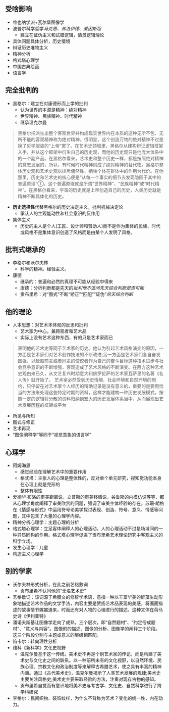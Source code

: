 ## 受啥影响
- 维也纳学派+瓦尔堡图像学
- 波普尔科学哲学*马克思、弗洛伊德、爱因斯坦*
  - 建立在证伪主义和试错逻辑，情景逻辑理论
- 具体问题具体分析，历史情境
- 辩证历史唯物主义
- 精神分析
- 格式塔心理学
- 中国古典绘画
- 语言学
## 完全批判的
- 黑格尔：建立在对康德形而上学的批判
  - 认为世界的本源是精神：绝对精神
  - 世界精神、民族精神、时代精神
  - 继承温克尔曼
> 黑格尔把派生出整个客观世界并构成现实世界内在本质的这种无所不包、无所不能的客观精神称为绝对精神。很明显，这个创造万物的绝对精神不过是换了哲学服装的“上帝”罢了。在艺术史领域里，黑格尔从建构辩证逻辑框架入手，并从这个框架中衍生自己的历史观，而他的历史观只是他庞大体系中的一个副产品。在黑格尔看来，艺术史和整个历史一样，都是按照绝对精神的意志发展的，所以，有时候时代精神则成了绝对精神的替代物。黑格尔整体历史观和艺术史观以排斥偶然性、牺牲个体在群体中的作用为代价。在他那里，历史和艺术史的核心便是“从每一个事实的细节去发现隐匿于其中的普遍原理"①。这个普遍原理就是所谓“世界精神”、“民族精神”或“时代精神”。在黑格尔看来，宇宙的历史就是上帝创造自己的历史，人类历史就是精神不断具体化的历史。 
- **历史选择性**代替黑格尔的历史决定主义，批判机械决定论
  - 承认人的主观能动性和社会意识的反作用
- 集体主义
  - 历史的主人是个人(工匠、设计师和赞助人)而不是作为集体的民族、时代或风格不是集体意识创造了风格而是由某个人发明了风格。
## 批判式继承的
- 李格尔和沃尔夫林
  - 科学的精神。经验主义。
- 康德
  - 继承的：普遍和必然的真理不可能从经验中得来
  - 康德：分析判断都是先天的*批判他不追问先天综合判断是否可能*
  - 贡布里希：对“图式”不断“矫正”“匹配”“证伪”*后天综合判断*
## 他的理论
- 人本思想：对艺术本体观的反思和批判
  - 艺术家为中心，兼顾观者和艺术品
  - 实际上没有艺术这种东西，有的只是艺术家而已
> 表明他的艺术史等同于艺术家的历史。他认为引起艺术风格演变的原因，一方面是艺术家们对艺术创作技法的不断改进;另一方面是艺术家们各自奋发图强，以赶超前辈或者同辈的佼佼者作为自己的奋斗目标这种技术进步与社会竞争意识的不断增强，客观造成了艺术风格的不断演变。在西方这种艺术史观由来已久，从文艺复兴时期意大利佛罗伦萨的艺术家瓦萨里的名著《名人传》就开始了。
> 艺术家必然受到历史情境、社会环境和自然环境的制约，只停留在对艺术家个人经历的精确记录是没有意义的，重要的是要用恰当的方法来处理这些特定时期的资料，这样才能建构一种历史发展模式，按照一定的逻辑将分散的资料归纳到宏大的历史发展体系当中，从而展现出艺术发展历程的框架或平台
- 所见与所知
- 图式与修正
- 艺术再现
- “图像阐释学”等同于“视觉意象的语言学”
## 心理学
- 阿姆海恩
  - 感觉经验在理解艺术中的重要作用
  - 格式塔：主张人的心理是整体性的，反对单个单元研究，视知觉功能本身在心理上就是完形的
  - 整体有限性
- 爱德华·布洛的审美距离说，立普斯的审美移情说，谷鲁斯的内模仿说等等，都从心理学角度阐释了审美欣赏的问题，强调了审美主体经验的存在。苏珊·朗格在《情感与形式》中运用符号论美学探讨表现、创造、符号、意义、情感等问题，其中包含了大量的心理学内容。
- 精神分析心理学：主题心理的分析
- 格式塔心理学：立足客体阐释人的心理活动，人的心理活动不过是场域间的一种异质同构的作用。格式塔心理学促进了贡布里希艺术理论研究中客观主义的科学立场。
- 发生心理学：儿童
- 构造主义心理学
## 别的学家
- 沃尔夫林形式分析，在此之前艺格敷词
  - 贡布里希不认同他的“无名艺术史”
- 艺格敷词：该词源于希腊文的修辞学术语，意指一种以丰富华美的辞藻生动形象地描述艺术作品的文学手法，内容主要是赞扬艺术品表现的美感，将画面描述的故事情节娓娓道来，时而还有对人物的心理进行的描述。这种文体在荷马史诗《伊利亚特》
- 潘诺夫斯基让图像学走向了成熟，三个层次，即“自然题材”、“约定俗成题材”、“意义与内容”。图像前的描述、图像的分析、图像学的阐释三个阶段。这三个阶段分别与主题或意义的层级相匹配。
- 笛卡尔：转向理性分析
- 维科《新科学》文化史视野
  - 温克尔曼基于这一传统，美术史不再是个别艺术家的传记，而是构建了美术史与文化史之间的联系。以一种前所未有的文化视野，以自然环境、民族心理、宗教文化和政治制度等来解释古希腊艺术，使之具有丰富的精神内涵。通过《古代美术史》，温克尔曼揭示了人类艺术发展的规律;美术史主要关注风格史;美术史主要采取经验的方法，注重对现存古物的感知。
  - 贡布里希自觉而有意识地将美术史与考古学、文化史、自然科学进行了跨学科研究
- 李格尔：民间织物、装饰纹样，为什么不背称为艺术？变化的统一性，内在动力。
